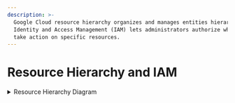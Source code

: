 ```yaml
---
description: >-
  Google Cloud resource hierarchy organizes and manages entities hierarchically.
  Identity and Access Management (IAM) lets administrators authorize who can
  take action on specific resources.
---
```


# Resource Hierarchy and IAM



<details>

<summary>Resource Hierarchy Diagram</summary>

<img src="../../../.gitbook/assets/google-cloud-resource-hierarchy.svg" alt="" data-size="original">

</details>
